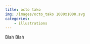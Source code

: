 ```yaml
---
title: octo tako
img: /images/octo_tako 1000x1000.svg
categories:
    - illustrations
---
```

Blah Blah
